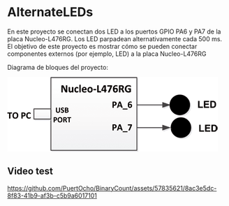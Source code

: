 # AlternateLEDs

En este proyecto se conectan dos LED a los puertos GPIO PA6 y PA7 de la placa Nucleo-L476RG. Los LED parpadean alternativamente cada 500 ms. El objetivo de este proyecto es mostrar cómo se pueden conectar componentes externos (por ejemplo, LED) a la placa Nucleo-L476RG

Diagrama de bloques del proyecto:
 
![](assets/20240226183808.png)

## Video test

https://github.com/PuertOcho/BinaryCount/assets/57835621/8ac3e5dc-8f83-41b9-af3b-c5b9a6017101
